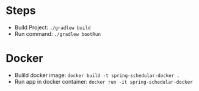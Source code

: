# Steps
- Build Project: `./gradlew build`
- Run command: `./gradlew bootRun`


# Docker
- Bulild docker image: `docker build -t spring-schedular-docker .`
- Run app in docker container: `docker run -it spring-schedular-docker`
